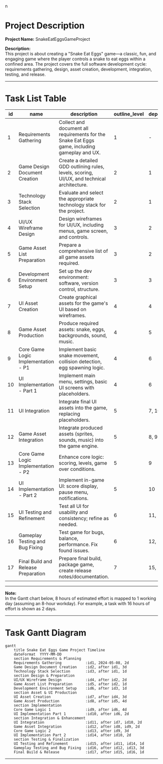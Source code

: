 n
# Project Description

**Project Name:** SnakeEatEggsGameProject

**Description:**  
This project is about creating a "Snake Eat Eggs" game—a classic, fun, and engaging game where the player controls a snake to eat eggs within a confined area. The project covers the full software development cycle: requirements gathering, design, asset creation, development, integration, testing, and release.

---

# Task List Table

| id  | name                                | description                                                                                         | outline_level | dependent_tasks     | parent_task | child_tasks         | estimated_effort_in_hours | status      | required_skills                        | assigned_to |
|-----|-------------------------------------|-----------------------------------------------------------------------------------------------------|---------------|---------------------|-------------|---------------------|--------------------------|-------------|-----------------------------------------|-------------|
| 1   | Requirements Gathering              | Collect and document all requirements for the Snake Eat Eggs game, including gameplay and UX.       | 1             | -                   | -           | 2, 3                | 16.0                     | Not Started | requirements analysis                   | -           |
| 2   | Game Design Document Creation       | Create a detailed GDD outlining rules, levels, scoring, UI/UX, and technical architecture.          | 2             | 1                   | 1           | 4, 5                | 24.0                     | Not Started | game design, documentation              | -           |
| 3   | Technology Stack Selection          | Evaluate and select the appropriate technology stack for the project.                               | 2             | 1                   | 1           | 6                   | 8.0                      | Not Started | software architecture                   | -           |
| 4   | UI/UX Wireframe Design              | Design wireframes for UI/UX, including menus, game screen, and controls.                            | 3             | 2                   | 2           | 7                   | 16.0                     | Not Started | UI/UX design                            | -           |
| 5   | Game Asset List Preparation         | Prepare a comprehensive list of all game assets required.                                           | 3             | 2                   | 2           | 8                   | 8.0                      | Not Started | game design                             | -           |
| 6   | Development Environment Setup       | Set up the dev environment: software, version control, structure.                                   | 3             | 3                   | 3           | 9, 10               | 8.0                      | Not Started | devops, software setup                  | -           |
| 7   | UI Asset Creation                   | Create graphical assets for the game's UI based on wireframes.                                      | 4             | 4                   | 4           | 11                  | 24.0                     | Not Started | graphic design                           | -           |
| 8   | Game Asset Production               | Produce required assets: snake, eggs, backgrounds, sound, music.                                    | 4             | 5                   | 5           | 12                  | 32.0                     | Not Started | graphic design, audio production         | -           |
| 9   | Core Game Logic Implementation - P1 | Implement basic snake movement, collision detection, egg spawning logic.                            | 4             | 6                   | 6           | 13                  | 32.0                     | Not Started | game programming                         | -           |
| 10  | UI Implementation - Part 1          | Implement main menu, settings, basic UI screens with placeholders.                                  | 4             | 6                   | 6           | 14                  | 16.0                     | Not Started | UI programming                           | -           |
| 11  | UI Integration                      | Integrate final UI assets into the game, replacing placeholders.                                    | 5             | 7, 10               | 7           | 15                  | 16.0                     | Not Started | UI programming                           | -           |
| 12  | Game Asset Integration              | Integrate produced assets (sprites, sounds, music) into the game engine.                            | 5             | 8, 9                | 8           | 16                  | 16.0                     | Not Started | game programming                         | -           |
| 13  | Core Game Logic Implementation - P2 | Enhance core logic: scoring, levels, game over conditions.                                          | 5             | 9                   | 9           | 16                  | 24.0                     | Not Started | game programming                         | -           |
| 14  | UI Implementation - Part 2          | Implement in-game UI: score display, pause menu, notifications.                                     | 5             | 10                  | 10          | 15                  | 16.0                     | Not Started | UI programming                           | -           |
| 15  | UI Testing and Refinement           | Test all UI for usability and consistency; refine as needed.                                        | 6             | 11, 14              | 11          | 17                  | 8.0                      | Not Started | UI/UX testing                            | -           |
| 16  | Gameplay Testing and Bug Fixing     | Test game for bugs, balance, performance. Fix found issues.                                         | 6             | 12, 13              | 12          | 17                  | 24.0                     | Not Started | game testing, debugging                  | -           |
| 17  | Final Build and Release Preparation | Prepare final build, package game, create release notes/documentation.                              | 7             | 15, 16              | -           | -                   | 8.0                      | Not Started | release management                       | -           |

---

**Note:**  
In the Gantt chart below, 8 hours of estimated effort is mapped to 1 working day (assuming an 8-hour workday). For example, a task with 16 hours of effort is shown as 2 days.

---

# Task Gantt Diagram

```mermaid
gantt
    title Snake Eat Eggs Game Project Timeline
    dateFormat  YYYY-MM-DD
    section Requirements & Planning
    Requirements Gathering           :id1, 2024-05-08, 2d
    Game Design Document Creation    :id2, after id1, 3d
    Technology Stack Selection       :id3, after id1, 1d
    section Design & Preparation
    UI/UX Wireframe Design           :id4, after id2, 2d
    Game Asset List Preparation      :id5, after id2, 1d
    Development Environment Setup    :id6, after id3, 1d
    section Asset & UI Production
    UI Asset Creation                :id7, after id4, 3d
    Game Asset Production            :id8, after id5, 4d
    section Implementation
    Core Game Logic 1                :id9, after id6, 4d
    UI Implementation Part 1         :id10, after id6, 2d
    section Integration & Enhancement
    UI Integration                   :id11, after id7, id10, 2d
    Game Asset Integration           :id12, after id8, id9, 2d
    Core Game Logic 2                :id13, after id9, 3d
    UI Implementation Part 2         :id14, after id10, 2d
    section Testing & Finalization
    UI Testing and Refinement        :id15, after id11, id14, 1d
    Gameplay Testing and Bug Fixing  :id16, after id12, id13, 3d
    Final Build & Release            :id17, after id15, id16, 1d
```
---